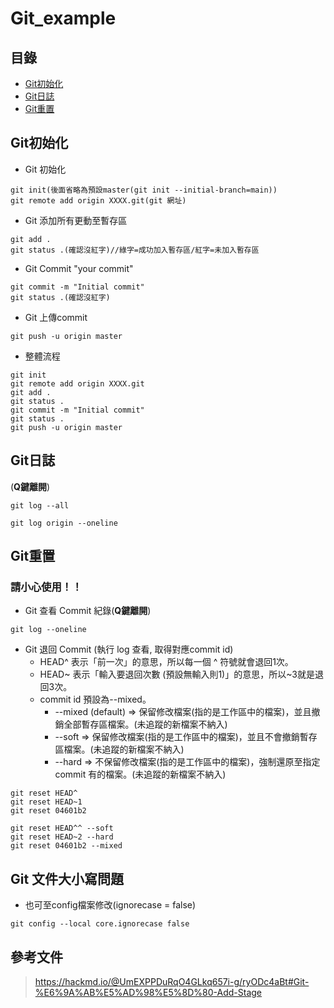 # Git_example

## 目錄

- [Git初始化](#Git初始化)
- [Git日誌](#Git日誌)
- [Git重置](#Git重置)

## Git初始化

- Git 初始化
```
git init(後面省略為預設master(git init --initial-branch=main))
git remote add origin XXXX.git(git 網址)
```

- Git 添加所有更動至暫存區
```
git add .
git status .(確認沒紅字)//綠字=成功加入暫存區/紅字=未加入暫存區
```

- Git Commit "your commit"
```
git commit -m "Initial commit"
git status .(確認沒紅字)
```

- Git 上傳commit
```
git push -u origin master
```

- 整體流程
```
git init
git remote add origin XXXX.git
git add .
git status .
git commit -m "Initial commit"
git status .
git push -u origin master
```

## Git日誌
(**Q鍵離開**)
```
git log --all
```
```
git log origin --oneline
```

## Git重置 
### 請小心使用！！
- Git 查看 Commit 紀錄(**Q鍵離開**)
```
git log --oneline
```

- Git 退回 Commit (執行 log 查看, 取得對應commit id)
  - HEAD^ 表示「前一次」的意思，所以每一個 ^ 符號就會退回1次。
  - HEAD~ 表示「輸入要退回次數 (預設無輸入則1)」的意思，所以~3就是退回3次。
  - commit id 預設為--mixed。
    - --mixed (default) => 保留修改檔案(指的是工作區中的檔案)，並且撤銷全部暫存區檔案。(未追蹤的新檔案不納入)
    - --soft => 保留修改檔案(指的是工作區中的檔案)，並且不會撤銷暫存區檔案。(未追蹤的新檔案不納入)
    - --hard => 不保留修改檔案(指的是工作區中的檔案)，強制還原至指定 commit 有的檔案。(未追蹤的新檔案不納入)
```
git reset HEAD^
git reset HEAD~1
git reset 04601b2

git reset HEAD^^ --soft
git reset HEAD~2 --hard
git reset 04601b2 --mixed
```

## Git 文件大小寫問題

- 也可至config檔案修改(ignorecase = false)
```
git config --local core.ignorecase false
```

## 參考文件

>https://hackmd.io/@UmEXPPDuRqO4GLkq657i-g/ryODc4aBt#Git-%E6%9A%AB%E5%AD%98%E5%8D%80-Add-Stage
